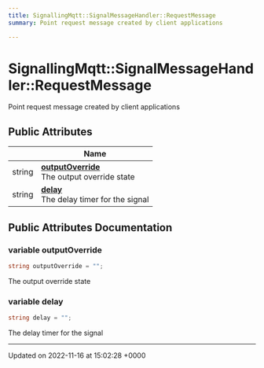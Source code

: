 ```yaml
---
title: SignallingMqtt::SignalMessageHandler::RequestMessage
summary: Point request message created by client applications 

---
```


# SignallingMqtt::SignalMessageHandler::RequestMessage



Point request message created by client applications 

## Public Attributes

|                | Name           |
| -------------- | -------------- |
| string | **[outputOverride](/SignallingSystem-doc/vb/Classes/classSignallingMqtt_1_1SignalMessageHandler_1_1RequestMessage/#variable-outputoverride)** <br>The output override state  |
| string | **[delay](/SignallingSystem-doc/vb/Classes/classSignallingMqtt_1_1SignalMessageHandler_1_1RequestMessage/#variable-delay)** <br>The delay timer for the signal  |

## Public Attributes Documentation

### variable outputOverride

```csharp
string outputOverride = "";
```

The output override state 

### variable delay

```csharp
string delay = "";
```

The delay timer for the signal 

-------------------------------

Updated on 2022-11-16 at 15:02:28 +0000